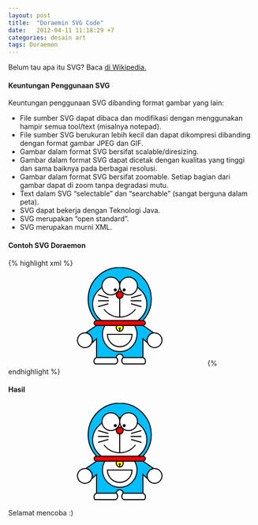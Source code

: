 ```yaml
---
layout: post
title:  "Doraemin SVG Code"
date:   2012-04-11 11:18:29 +7
categories: desain art
tags: Doraemon
---
```

<p>
Belum tau apa itu SVG? Baca <a href="https://id.wikipedia.org/wiki/Scalable_Vector_Graphics">di Wikipedia.</a><br />
<h4>Keuntungan Penggunaan SVG</h4>
Keuntungan penggunaan SVG dibanding format gambar yang lain:
<ul class="w3-ul">
<li>File sumber SVG dapat dibaca dan modifikasi dengan menggunakan hampir semua tool/text (misalnya notepad).</li>
<li>File sumber SVG berukuran lebih kecil dan dapat dikompresi dibanding dengan format gambar JPEG dan GIF.</li>
<li>Gambar dalam format SVG bersifat scalable/diresizing.</li>
<li>Gambar dalam format SVG dapat dicetak dengan kualitas yang tinggi dan sama baiknya pada berbagai resolusi.</li>
<li>Gambar dalam format SVG bersifat zoomable. Setiap bagian dari gambar dapat di zoom tanpa degradasi mutu.</li>
<li>Text dalam SVG “selectable” dan “searchable” (sangat berguna dalam peta).</li>
<li>SVG dapat bekerja dengan Teknologi Java.</li>
<li>SVG merupakan “open standard”.</li>
<li>SVG merupakan murni XML.</li>
</ul>
<h4>Contoh SVG Doraemon</h4>
{% highlight xml %}
<?xml version="1.0" encoding="UTF-8" standalone="no"?>
<svg
   xmlns:dc="http://purl.org/dc/elements/1.1/"
   xmlns:cc="http://creativecommons.org/ns#"
   xmlns:rdf="http://www.w3.org/1999/02/22-rdf-syntax-ns#"
   xmlns:svg="http://www.w3.org/2000/svg"
   xmlns="http://www.w3.org/2000/svg"
   xmlns:xlink="http://www.w3.org/1999/xlink"
   version="1.1"
   width="400"
   height="200" >
   <g transform="translate(226,56)">
    <path id="face" d="M -37 52 A 55 45 0 1 1 37 52 Z" style="fill:white;stroke:none" />
    <path id="head" d="M -37 52 A 55 45 0 1 1 37 52
                       L 47 52
                       A 64 64 0 1 0 -47 52
                       Z" style="fill:deepskyblue;stroke:black;stroke-width:2" />
    <circle id="nose" r="7" fill="red" stroke="black" stroke-width="2" />
    <ellipse id="lefteye" cx="-18" cy="-18" rx="18" ry="18" fill="white" stroke="black" stroke-width="2"/>
    <circle id="lefteye_center" r="2" cx="-9" cy="-10" fill="black" stroke="black" stroke-width="2" />
    <ellipse id="righteye" cx="18" cy="-18" rx="18" ry="18" fill="white" stroke="black" stroke-width="2"/>
    <circle id="righteye_center" r="2" cx="9" cy="-10" fill="black" stroke="black" stroke-width="2" />
    <line id="mouth_top_vert" x1="0" y1="7" x2="0" y2="45" stroke="black" stroke-width="2" />
    <path id="mouth" d="M -32,29 A 40 40 0 0 0 32 29" style="fill:none;stroke:black;stroke-width:2" />
    <path id="moustache_left_top" d="M -44 24 l 21 -6" style="stroke:black;stroke-width:2;fill:none"/>
    <path id="moustache_left_mid" d="M -44 12 l 22 0"  style="stroke:black;stroke-width:2;fill:none"/>
    <path id="moustache_left_btm" d="M -44  0 l 21 6"  style="stroke:black;stroke-width:2;fill:none"/>
    <path id="moustache_right_top" d="M 44 24 l -21 -6" style="stroke:black;stroke-width:2;fill:none"/>
    <path id="moustache_right_mid" d="M 44 12 l -22 0"  style="stroke:black;stroke-width:2;fill:none"/>
    <path id="moustache_right_btm" d="M 44  0 l -21 6"  style="stroke:black;stroke-width:2;fill:none"/>
    <path id="head_body_separator" d="M 47 52
                                      A 2 2 0 1 1 47 62
                                      L -47 62
                                      A 2 2 0 0 1 -47 52
                                      Z" style="fill:red;stroke:black;stroke-width:2" />
    <path id="body_outline" d="M -47 62 L -69 77 A 15 15 1 0 1 -57 98 L -47 89 L -47 127 L -7 127
                               A 2 2 0 1 1 7 127 L 47 127 L 47 89 L 57 98 A 15 15 1 0 1 69 77 L 47 62 Z"
                            style="fill:deepskyblue;stroke:black;stroke-width:2" />
    <path id="body_outline" d="M -30 62 A 35 35 1 1 0 30 62 Z"
                            style="fill:white;stroke:black;stroke-width:2" />
    <path id="pocket" d="M -25 80 A 25 25 1 0 0 25 80 Z"
                            style="fill:none;stroke:black;stroke-width:2" />
    <g id="ring">
      <path id="ring_outline" d="M -6 62 A 8 8 0 0 0 0 74 L 0 68 L 0 74 A 8 8 0 0 0 6 62 Z"
                              style="fill:yellow;stroke:black;stroke-width:2;" />
      <circle id="ring_center" r="2" cx="0" cy="68" style="fill:black;stroke:none" />
    </g>
    <path id="left_hand" d="M -69 77 A 15 15 1 0 1 -57 98 A 15 15 1 1 1 -69 77"
                            style="fill:white;stroke:black;stroke-width:2" />
    <path id="left_foot" d="M -8 140 A 8 8 0 0 0 -7 127 L -47 127 A 8 8 0 0 0 -50 140 Z"
                            style="fill:white;stroke:black;stroke-width:2" />
    <path id="right_hand" d="M 69 77 A 15 15 1 0 0 57 98 A 15 15 1 1 0 69 77"
                            style="fill:white;stroke:black;stroke-width:2" />
    <path id="right_foot" d="M 8 140 A 8 8 0 0 1 7 127 L 47 127 A 8 8 0 0 1 50 140 Z"
                            style="fill:white;stroke:black;stroke-width:2" />
  </g>
</svg>
{% endhighlight %}
<h4>Hasil</h4>
<?xml version="1.0" encoding="UTF-8" standalone="no"?>
<svg
   xmlns:dc="http://purl.org/dc/elements/1.1/"
   xmlns:cc="http://creativecommons.org/ns#"
   xmlns:rdf="http://www.w3.org/1999/02/22-rdf-syntax-ns#"
   xmlns:svg="http://www.w3.org/2000/svg"
   xmlns="http://www.w3.org/2000/svg"
   xmlns:xlink="http://www.w3.org/1999/xlink"
   version="1.1"
   width="400"
   height="200" >
   <g transform="translate(226,56)">
    <path id="face" d="M -37 52 A 55 45 0 1 1 37 52 Z" style="fill:white;stroke:none" />
    <path id="head" d="M -37 52 A 55 45 0 1 1 37 52
                       L 47 52
                       A 64 64 0 1 0 -47 52
                       Z" style="fill:deepskyblue;stroke:black;stroke-width:2" />
    <circle id="nose" r="7" fill="red" stroke="black" stroke-width="2" />
    <ellipse id="lefteye" cx="-18" cy="-18" rx="18" ry="18" fill="white" stroke="black" stroke-width="2"/>
    <circle id="lefteye_center" r="2" cx="-9" cy="-10" fill="black" stroke="black" stroke-width="2" />
    <ellipse id="righteye" cx="18" cy="-18" rx="18" ry="18" fill="white" stroke="black" stroke-width="2"/>
    <circle id="righteye_center" r="2" cx="9" cy="-10" fill="black" stroke="black" stroke-width="2" />
    <line id="mouth_top_vert" x1="0" y1="7" x2="0" y2="45" stroke="black" stroke-width="2" />
    <path id="mouth" d="M -32,29 A 40 40 0 0 0 32 29" style="fill:none;stroke:black;stroke-width:2" />
    <path id="moustache_left_top" d="M -44 24 l 21 -6" style="stroke:black;stroke-width:2;fill:none"/>
    <path id="moustache_left_mid" d="M -44 12 l 22 0"  style="stroke:black;stroke-width:2;fill:none"/>
    <path id="moustache_left_btm" d="M -44  0 l 21 6"  style="stroke:black;stroke-width:2;fill:none"/>
    <path id="moustache_right_top" d="M 44 24 l -21 -6" style="stroke:black;stroke-width:2;fill:none"/>
    <path id="moustache_right_mid" d="M 44 12 l -22 0"  style="stroke:black;stroke-width:2;fill:none"/>
    <path id="moustache_right_btm" d="M 44  0 l -21 6"  style="stroke:black;stroke-width:2;fill:none"/>
    <path id="head_body_separator" d="M 47 52
                                      A 2 2 0 1 1 47 62
                                      L -47 62
                                      A 2 2 0 0 1 -47 52
                                      Z" style="fill:red;stroke:black;stroke-width:2" />
    <path id="body_outline" d="M -47 62 L -69 77 A 15 15 1 0 1 -57 98 L -47 89 L -47 127 L -7 127
                               A 2 2 0 1 1 7 127 L 47 127 L 47 89 L 57 98 A 15 15 1 0 1 69 77 L 47 62 Z"
                            style="fill:deepskyblue;stroke:black;stroke-width:2" />
    <path id="body_outline" d="M -30 62 A 35 35 1 1 0 30 62 Z"
                            style="fill:white;stroke:black;stroke-width:2" />
    <path id="pocket" d="M -25 80 A 25 25 1 0 0 25 80 Z"
                            style="fill:none;stroke:black;stroke-width:2" />
    <g id="ring">
      <path id="ring_outline" d="M -6 62 A 8 8 0 0 0 0 74 L 0 68 L 0 74 A 8 8 0 0 0 6 62 Z"
                              style="fill:yellow;stroke:black;stroke-width:2;" />
      <circle id="ring_center" r="2" cx="0" cy="68" style="fill:black;stroke:none" />
    </g>
    <path id="left_hand" d="M -69 77 A 15 15 1 0 1 -57 98 A 15 15 1 1 1 -69 77"
                            style="fill:white;stroke:black;stroke-width:2" />
    <path id="left_foot" d="M -8 140 A 8 8 0 0 0 -7 127 L -47 127 A 8 8 0 0 0 -50 140 Z"
                            style="fill:white;stroke:black;stroke-width:2" />
    <path id="right_hand" d="M 69 77 A 15 15 1 0 0 57 98 A 15 15 1 1 0 69 77"
                            style="fill:white;stroke:black;stroke-width:2" />
    <path id="right_foot" d="M 8 140 A 8 8 0 0 1 7 127 L 47 127 A 8 8 0 0 1 50 140 Z"
                            style="fill:white;stroke:black;stroke-width:2" />
  </g>
</svg>
<p>Selamat mencoba :)</p>